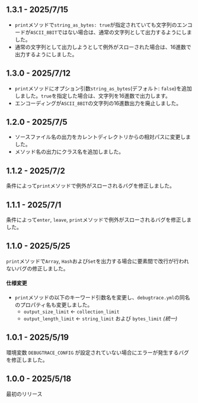 ## 1.3.1 - 2025/7/15
* `print`メソッドで`string_as_bytes: true`が指定されていても文字列のエンコードが`ASCII_8BIT`ではない場合は、通常の文字列として出力するようにしました。
* 通常の文字列として出力しようとして例外がスローされた場合は、16進数で出力するようにしました。

## 1.3.0 - 2025/7/12

* `print`メソッドにオプション引数`string_as_bytes`(デフォルト: `false`)を追加しました。`true`を指定した場合は、文字列を16進数で出力します。
* エンコーディングが`ASCII_8BIT`の文字列の16進数出力を廃止しました。

## 1.2.0 - 2025/7/5

* ソースファイル名の出力をカレントディレクトリからの相対パスに変更しました。
* メソッド名の出力にクラス名を追加しました。

## 1.1.2 - 2025/7/2

条件によって`print`メソッドで例外がスローされるバグを修正しました。

## 1.1.1 - 2025/7/1

条件によって`enter`, `leave`, `print`メソッドで例外がスローされるバグを修正しました。

## 1.1.0 - 2025/5/25

`print`メソッドで`Array`, `Hash`および`Set`を出力する場合に要素間で改行が行われないバグの修正しました。

#### 仕様変更

* `print`メソッドの以下のキーワード引数名を変更し、`debugtrace.yml`の同名のプロパティ名も変更しました。
    * `output_size_limit` ← `collection_limit`
    * `output_length_limit` ← `string_limit` および `bytes_limit` _(統一)_
 
## 1.0.1 - 2025/5/19

環境変数 `DEBUGTRACE_CONFIG` が設定されていない場合にエラーが発生するバグを修正しました。

## 1.0.0 - 2025/5/18

最初のリリース
